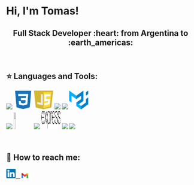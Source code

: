 <h1>Hi, I'm Tomas!</h1>

<h2 align="center">
Full Stack Developer :heart: from Argentina to :earth_americas:
</h2>

&nbsp;&nbsp;


## :star: Languages and Tools:

<p>
  <code><img width="10%" src="https://www.vectorlogo.zone/logos/w3_html5/w3_html5-ar21.svg"></code>
  <code><img width="10%" height="50px" src="https://github.com/tomascasco/TomasCasco/blob/main/logos/1200px-Devicon-css3-plain.svg.png"></code>
  <code><img width="10%" height="50px" src="https://github.com/tomascasco/TomasCasco/blob/main/logos/javascript-1.svg"></code>
  <code><img width="10%" src="https://www.vectorlogo.zone/logos/git-scm/git-scm-ar21.svg"></code>
  <code><img width="10%" src="https://www.vectorlogo.zone/logos/getbootstrap/getbootstrap-ar21.svg"></code>
  <code><img width="10%" height="50px" src="https://github.com/tomascasco/TomasCasco/blob/main/logos/material-ui-1.svg"></code>
  <br />
  <code><img width="10%" src="https://www.vectorlogo.zone/logos/reactjs/reactjs-ar21.svg"></code>
  <code><img width="10%" height="45" src="https://cdn.worldvectorlogo.com/logos/redux.svg"></code>
  <code><img width="10%" src="https://www.vectorlogo.zone/logos/nodejs/nodejs-ar21.svg"></code>
  <code><img  width="10%" height="50px" src="https://github.com/TomasCasco/TomasCasco/blob/main/logos/expressjs.svg"></code>
  <code><img width="10%" src="https://www.vectorlogo.zone/logos/postgresql/postgresql-ar21.svg"></code>
  <code><img width="10%" src="https://www.vectorlogo.zone/logos/sequelizejs/sequelizejs-ar21.svg"></code>
  <br />
</p>

&nbsp;





## :paperclip: How to reach me:
<span >
<a href="https://www.linkedin.com/in/tomascasco/" ><img width="5%" src="https://github.com/tomascasco/TomasCasco/blob/main/logos/linkedin.png"> &nbsp;
<a href="mailto:tomascasco2000@gmail.com?" ><img width="5%" src="https://github.com/TomasCasco/TomasCasco/blob/main/logos/Gmail-Logo.png">
</span>

